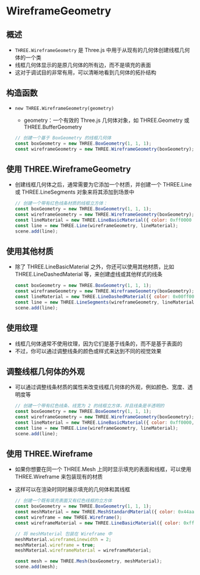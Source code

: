 # WireframeGeometry

## 概述

+ `THREE.WireframeGeometry` 是 Three.js 中用于从现有的几何体创建线框几何体的一个类
+ 线框几何体显示的是原几何体的所有边，而不是填充的表面
+ 这对于调试目的非常有用，可以清晰地看到几何体的拓扑结构

## 构造函数

+ `new THREE.WireframeGeometry(geometry)`

  + geometry：一个有效的 Three.js 几何体对象，如 THREE.Geometry 或 THREE.BufferGeometry

  ```js
  // 创建一个基于 BoxGeometry 的线框几何体
  const boxGeometry = new THREE.BoxGeometry(1, 1, 1);
  const wireframeGeometry = new THREE.WireframeGeometry(boxGeometry);
  ```

## 使用 THREE.WireframeGeometry

+ 创建线框几何体之后，通常需要为它添加一个材质，并创建一个 THREE.Line 或 THREE.LineSegments 对象来将其添加到场景中

  ```js
  // 创建一个带有红色线条材质的线框立方体：
  const boxGeometry = new THREE.BoxGeometry(1, 1, 1);
  const wireframeGeometry = new THREE.WireframeGeometry(boxGeometry);
  const lineMaterial = new THREE.LineBasicMaterial({ color: 0xff0000 });
  const line = new THREE.Line(wireframeGeometry, lineMaterial);
  scene.add(line);
  ```

## 使用其他材质

+ 除了 THREE.LineBasicMaterial 之外，你还可以使用其他材质，比如 THREE.LineDashedMaterial 等，来创建虚线或其他样式的线条

  ```js
  const boxGeometry = new THREE.BoxGeometry(1, 1, 1);
  const wireframeGeometry = new THREE.WireframeGeometry(boxGeometry);
  const lineMaterial = new THREE.LineDashedMaterial({ color: 0x00ff00, dashSize: 10, gapSize: 5 });
  const line = new THREE.LineSegments(wireframeGeometry, lineMaterial);
  scene.add(line);
  ```

## 使用纹理

+ 线框几何体通常不使用纹理，因为它们是基于线条的，而不是基于表面的
+ 不过，你可以通过调整线条的颜色或样式来达到不同的视觉效果

## 调整线框几何体的外观

+ 可以通过调整线条材质的属性来改变线框几何体的外观，例如颜色、宽度、透明度等

  ```js
  // 创建一个带有红色线条、线宽为 2 的线框立方体，并且线条是半透明的
  const boxGeometry = new THREE.BoxGeometry(1, 1, 1);
  const wireframeGeometry = new THREE.WireframeGeometry(boxGeometry);
  const lineMaterial = new THREE.LineBasicMaterial({ color: 0xff0000, linewidth: 2, transparent: true, opacity: 0.5 });
  const line = new THREE.Line(wireframeGeometry, lineMaterial);
  scene.add(line);
  ```

## 使用 THREE.Wireframe

+ 如果你想要在同一个 THREE.Mesh 上同时显示填充的表面和线框，可以使用 THREE.Wireframe 来包装现有的材质
+ 这样可以在渲染时同时展示填充的几何体和其线框

  ```js
  // 创建一个既有填充表面又有红色线框的立方体
  const boxGeometry = new THREE.BoxGeometry(1, 1, 1);
  const meshMaterial = new THREE.MeshStandardMaterial({ color: 0x44aa88, metalness: 0.5, roughness: 0.5 });
  const wireframe = new THREE.Wireframe();
  const wireframeMaterial = new THREE.LineBasicMaterial({ color: 0xff0000 });

  // 将 meshMaterial 包装在 Wireframe 中
  meshMaterial.wireframeLinewidth = 2;
  meshMaterial.wireframe = true;
  meshMaterial.wireframeMaterial = wireframeMaterial;

  const mesh = new THREE.Mesh(boxGeometry, meshMaterial);
  scene.add(mesh);
  ```
